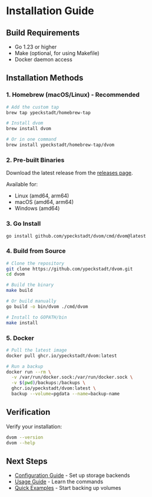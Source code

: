# Installation Guide

## Build Requirements

- Go 1.23 or higher
- Make (optional, for using Makefile)
- Docker daemon access

## Installation Methods

### 1. Homebrew (macOS/Linux) - Recommended

```bash
# Add the custom tap
brew tap ypeckstadt/homebrew-tap

# Install dvom
brew install dvom

# Or in one command
brew install ypeckstadt/homebrew-tap/dvom
```

### 2. Pre-built Binaries

Download the latest release from the [releases page](https://github.com/ypeckstadt/dvom/releases).

Available for:
- Linux (amd64, arm64)
- macOS (amd64, arm64) 
- Windows (amd64)

### 3. Go Install

```bash
go install github.com/ypeckstadt/dvom/cmd/dvom@latest
```

### 4. Build from Source

```bash
# Clone the repository
git clone https://github.com/ypeckstadt/dvom.git
cd dvom

# Build the binary
make build

# Or build manually
go build -o bin/dvom ./cmd/dvom

# Install to GOPATH/bin
make install
```

### 5. Docker

```bash
# Pull the latest image
docker pull ghcr.io/ypeckstadt/dvom:latest

# Run a backup
docker run --rm \
  -v /var/run/docker.sock:/var/run/docker.sock \
  -v $(pwd)/backups:/backups \
  ghcr.io/ypeckstadt/dvom:latest \
  backup --volume=pgdata --name=backup-name
```

## Verification

Verify your installation:

```bash
dvom --version
dvom --help
```

## Next Steps

- [Configuration Guide](configuration.md) - Set up storage backends
- [Usage Guide](usage.md) - Learn the commands
- [Quick Examples](examples.md) - Start backing up volumes